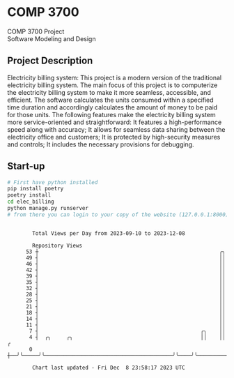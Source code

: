 # COMP 3700
COMP 3700 Project  
Software Modeling and Design
## Project Description
Electricity billing system: This project is a modern version of the traditional electricity billing system. The main focus of this project is to computerize the electricity billing system to make it more seamless, accessible, and efficient. The software calculates the units consumed within a specified time duration and accordingly calculates the amount of money to be paid for those units. The following features make the electricity billing system more service-oriented and straightforward: It features a high-performance speed along with accuracy; It allows for seamless data sharing between the electricity office and customers; It is protected by high-security measures and controls; It includes the necessary provisions for debugging.

## Start-up
```bash
# First have python installed
pip install poetry
poetry install
cd elec_billing
python manage.py runserver
# from there you can login to your copy of the website (127.0.0.1:8000), default creds are admin/admin
```

```

        Total Views per Day from 2023-09-10 to 2023-12-08

        Repository Views
      53 ┼                                                          ╭╮
      49 ┤                                                          ││
      46 ┤                                                          ││
      42 ┤                                                          ││
      39 ┤                                                          ││
      35 ┤                                                          ││
      32 ┤                                                          ││
      28 ┤                                                          ││
      25 ┤                                                          ││
      21 ┤                                                          ││
      18 ┤                                                          ││
      14 ┤                                                          ││
      11 ┤                                                          ││
       7 ┤                                                    ╭╮    ││
       4 ┤  ╭╮     ╭╮                                         ││    ││                            ╭
       0 ┼──╯╰─────╯╰─────────────────────────────────────────╯╰────╯╰────────────────────────────╯

        Chart last updated - Fri Dec  8 23:58:17 2023 UTC
        
```
